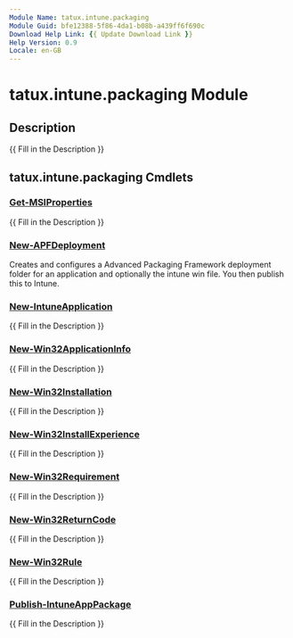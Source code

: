 ```yaml
---
Module Name: tatux.intune.packaging
Module Guid: bfe12388-5f86-4da1-b08b-a439ff6f690c
Download Help Link: {{ Update Download Link }}
Help Version: 0.9
Locale: en-GB
---
```


# tatux.intune.packaging Module
## Description
{{ Fill in the Description }}

## tatux.intune.packaging Cmdlets
### [Get-MSIProperties](Get-MSIProperties.md)
{{ Fill in the Description }}

### [New-APFDeployment](New-APFDeployment.md)
Creates and configures a Advanced Packaging Framework deployment folder for an application and optionally the intune win file. You then publish this to Intune.

### [New-IntuneApplication](New-IntuneApplication.md)
{{ Fill in the Description }}

### [New-Win32ApplicationInfo](New-Win32ApplicationInfo.md)
{{ Fill in the Description }}

### [New-Win32Installation](New-Win32Installation.md)
{{ Fill in the Description }}

### [New-Win32InstallExperience](New-Win32InstallExperience.md)
{{ Fill in the Description }}

### [New-Win32Requirement](New-Win32Requirement.md)
{{ Fill in the Description }}

### [New-Win32ReturnCode](New-Win32ReturnCode.md)
{{ Fill in the Description }}

### [New-Win32Rule](New-Win32Rule.md)
{{ Fill in the Description }}

### [Publish-IntuneAppPackage](Publish-IntuneAppPackage.md)
{{ Fill in the Description }}









